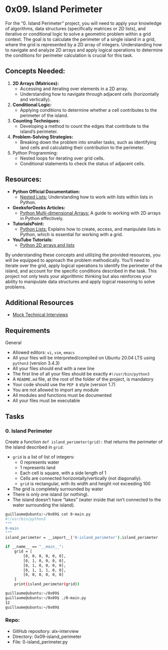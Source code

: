 # 0x09. Island Perimeter

For the “0. Island Perimeter” project, you will need to apply your knowledge of algorithms, data structures (specifically matrices or 2D lists), and iterative or conditional logic to solve a geometric problem within a grid context. The goal is to calculate the perimeter of a single island in a grid, where the grid is represented by a 2D array of integers. Understanding how to navigate and analyze 2D arrays and apply logical operations to determine the conditions for perimeter calculation is crucial for this task.

## Concepts Needed:
1. **2D Arrays (Matrices):**
    - Accessing and iterating over elements in a 2D array.
    - Understanding how to navigate through adjacent cells (horizontally and vertically).
2. **Conditional Logic:**
    - Applying conditions to determine whether a cell contributes to the perimeter of the island.
3. **Counting Techniques:**
    - Developing a method to count the edges that contribute to the island’s perimeter.
4. **Problem-Solving Strategies:**
    - Breaking down the problem into smaller tasks, such as identifying land cells and calculating their contribution to the perimeter.
5. Python Programming:
    - Nested loops for iterating over grid cells.
    - Conditional statements to check the status of adjacent cells.

## Resources:
- **Python Official Documentation:**
    - [Nested Lists:](https://intranet.alxswe.com/rltoken/8SPalOgoGDWQChVbct0p1g) Understanding how to work with lists within lists in Python.
- **GeeksforGeeks Articles:**
    - [Python Multi-dimensional Arrays:](https://intranet.alxswe.com/rltoken/IYcYmeVlCfF-F7Szn1fzfQ) A guide to working with 2D arrays in Python effectively.
- **TutorialsPoint:**
    - [Python Lists:](https://intranet.alxswe.com/rltoken/TZ8UtQaRxN5cFf8c1TB-rw) Explains how to create, access, and manipulate lists in Python, which is essential for working with a grid.
- **YouTube Tutorials:**
    - [Python 2D arrays and lists](https://intranet.alxswe.com/rltoken/H7SwlI_XYDpwYonNYKXQfg)

By understanding these concepts and utilizing the provided resources, you will be equipped to approach the problem methodically. You’ll need to iterate over the grid, apply logical operations to identify the perimeter of the island, and account for the specific conditions described in the task. This project not only tests your algorithmic thinking but also reinforces your ability to manipulate data structures and apply logical reasoning to solve problems.


## Additional Resources
- [Mock Technical Interviews](https://intranet.alxswe.com/rltoken/9ZYjQgC9HvOLZiHxmgd89Q)

## Requirements
General
- Allowed editors: `vi`, `vim`, `emacs`
- All your files will be interpreted/compiled on Ubuntu 20.04 LTS using `python3` (version 3.4.3)
- All your files should end with a new line
- The first line of all your files should be exactly `#!/usr/bin/python3`
- A `README.md` file, at the root of the folder of the project, is mandatory
- Your code should use the `PEP 8` style (version 1.7)
- You are not allowed to import any module
- All modules and functions must be documented
- All your files must be executable


## Tasks
### 0. Island Perimeter
Create a function `def island_perimeter(grid):` that returns the perimeter of the island described in `grid`:
- `grid` is a list of list of integers:
    - 0 represents water
    - 1 represents land
    - Each cell is square, with a side length of 1
    - Cells are connected horizontally/vertically (not diagonally).
    - `grid` is rectangular, with its width and height not exceeding 100
- The grid is completely surrounded by water
- There is only one island (or nothing).
- The island doesn’t have “lakes” (water inside that isn’t connected to the water surrounding the island).

```bash
guillaume@ubuntu:~/0x09$ cat 0-main.py
#!/usr/bin/python3
"""
0-main
"""
island_perimeter = __import__('0-island_perimeter').island_perimeter

if __name__ == "__main__":
    grid = [
        [0, 0, 0, 0, 0, 0],
        [0, 1, 0, 0, 0, 0],
        [0, 1, 0, 0, 0, 0],
        [0, 1, 1, 1, 0, 0],
        [0, 0, 0, 0, 0, 0]
    ]
    print(island_perimeter(grid))

guillaume@ubuntu:~/0x09$ 
guillaume@ubuntu:~/0x09$ ./0-main.py
12
guillaume@ubuntu:~/0x09$
```

### Repo:
- GitHub repository: alx-interview
- Directory: 0x09-island_perimeter
- File: 0-island_perimeter.py